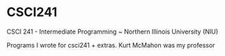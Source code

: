 # CSCI241
CSCI 241 - Intermediate Programming ~ Northern Illinois University (NIU)

Programs I wrote for csci241 + extras. Kurt McMahon was my professor
